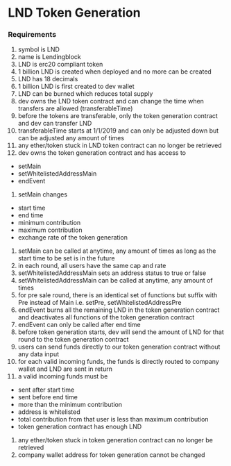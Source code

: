 # LND Token Generation

### Requirements

1.	symbol is LND
1.	name is Lendingblock
1.	LND is erc20 compliant token
1.	1 billion LND is created when deployed and no more can be created
1.	LND has 18 decimals
1.	1 billion LND is first created to dev wallet
1.	LND can be burned which reduces total supply
1.	dev owns the LND token contract and can change the time when transfers are allowed (transferableTime)
1.	before the tokens are transferable, only the token generation contract and dev can transfer LND
1.	transferableTime starts at 1/1/2019 and can only be adjusted down but can be adjusted any amount of times
1.	any ether/token stuck in LND token contract can no longer be retrieved
1.	dev owns the token generation contract and has access to
  - setMain
  - setWhitelistedAddressMain
  - endEvent
1.	setMain changes
  - start time
  - end time
  - minimum contribution
  - maximum contribution
  - exchange rate of the token generation
1.	setMain can be called at anytime, any amount of times as long as the start time to be set is in the future
1.	in each round, all users have the same cap and rate
1.	setWhitelistedAddressMain sets an address status to true or false
1.	setWhitelistedAddressMain can be called at anytime, any amount of times
1.	for pre sale round, there is an identical set of functions but suffix with Pre instead of Main i.e. setPre, setWhitelistedAddressPre
1.	endEvent burns all the remaining LND in the token generation contract and deactivates all functions of the token generation contract
1.	endEvent can only be called after end time
1.	before token generation starts, dev will send the amount of LND for that round to the token generation contract
1.	users can send funds directly to our token generation contract without any data input
1.	for each valid incoming funds, the funds is directly routed to company wallet and LND are sent in return
1.	a valid incoming funds must be
  - sent after start time
  - sent before end time
  - more than the minimum contribution
  - address is whitelisted
  - total contribution from that user is less than maximum contribution
  - token generation contract has enough LND
1.	any ether/token stuck in token generation contract can no longer be retrieved
1.	company wallet address for token generation cannot be changed
